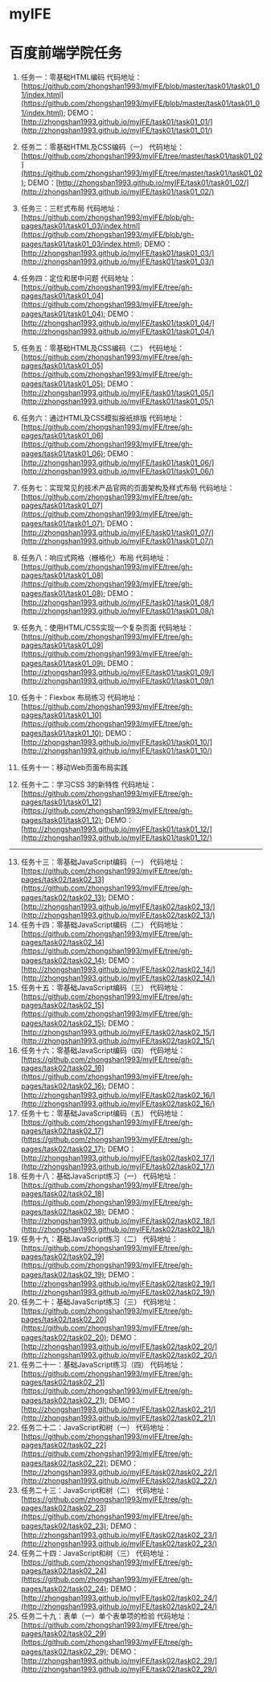 # myIFE
# 百度前端学院任务

1. 任务一：零基础HTML编码
    代码地址：[https://github.com/zhongshan1993/myIFE/blob/master/task01/task01_01/index.html](https://github.com/zhongshan1993/myIFE/blob/master/task01/task01_01/index.html);
    DEMO：[http://zhongshan1993.github.io/myIFE/task01/task01_01/](http://zhongshan1993.github.io/myIFE/task01/task01_01/)
2. 任务二：零基础HTML及CSS编码（一）
    代码地址：[https://github.com/zhongshan1993/myIFE/tree/master/task01/task01_02](https://github.com/zhongshan1993/myIFE/tree/master/task01/task01_02);
    DEMO：[http://zhongshan1993.github.io/myIFE/task01/task01_02/](http://zhongshan1993.github.io/myIFE/task01/task01_02/)
3. 任务三：三栏式布局
    代码地址：[https://github.com/zhongshan1993/myIFE/blob/gh-pages/task01/task01_03/index.html](https://github.com/zhongshan1993/myIFE/blob/gh-pages/task01/task01_03/index.html);
    DEMO：[http://zhongshan1993.github.io/myIFE/task01/task01_03/](http://zhongshan1993.github.io/myIFE/task01/task01_03/)
4. 任务四：定位和居中问题
    代码地址：[https://github.com/zhongshan1993/myIFE/tree/gh-pages/task01/task01_04](https://github.com/zhongshan1993/myIFE/tree/gh-pages/task01/task01_04);
    DEMO：[http://zhongshan1993.github.io/myIFE/task01/task01_04/](http://zhongshan1993.github.io/myIFE/task01/task01_04/)
5. 任务五：零基础HTML及CSS编码（二）
    代码地址：[https://github.com/zhongshan1993/myIFE/tree/gh-pages/task01/task01_05](https://github.com/zhongshan1993/myIFE/tree/gh-pages/task01/task01_05);
    DEMO：[http://zhongshan1993.github.io/myIFE/task01/task01_05/](http://zhongshan1993.github.io/myIFE/task01/task01_05/)
6. 任务六：通过HTML及CSS模拟报纸排版
    代码地址：[https://github.com/zhongshan1993/myIFE/tree/gh-pages/task01/task01_06](https://github.com/zhongshan1993/myIFE/tree/gh-pages/task01/task01_06);
    DEMO：[http://zhongshan1993.github.io/myIFE/task01/task01_06/](http://zhongshan1993.github.io/myIFE/task01/task01_06/)
7. 任务七：实现常见的技术产品官网的页面架构及样式布局
    代码地址：[https://github.com/zhongshan1993/myIFE/tree/gh-pages/task01/task01_07](https://github.com/zhongshan1993/myIFE/tree/gh-pages/task01/task01_07);
    DEMO：[http://zhongshan1993.github.io/myIFE/task01/task01_07/](http://zhongshan1993.github.io/myIFE/task01/task01_07/)
8. 任务八：响应式网格（栅格化）布局
    代码地址：[https://github.com/zhongshan1993/myIFE/tree/gh-pages/task01/task01_08](https://github.com/zhongshan1993/myIFE/tree/gh-pages/task01/task01_08);
    DEMO：[http://zhongshan1993.github.io/myIFE/task01/task01_08/](http://zhongshan1993.github.io/myIFE/task01/task01_08/)
9. 任务九：使用HTML/CSS实现一个复杂页面
    代码地址：[https://github.com/zhongshan1993/myIFE/tree/gh-pages/task01/task01_09](https://github.com/zhongshan1993/myIFE/tree/gh-pages/task01/task01_09);
    DEMO：[http://zhongshan1993.github.io/myIFE/task01/task01_09/](http://zhongshan1993.github.io/myIFE/task01/task01_09/)
10. 任务十：Flexbox 布局练习
    代码地址：[https://github.com/zhongshan1993/myIFE/tree/gh-pages/task01/task01_10](https://github.com/zhongshan1993/myIFE/tree/gh-pages/task01/task01_10);
    DEMO：[http://zhongshan1993.github.io/myIFE/task01/task01_10/](http://zhongshan1993.github.io/myIFE/task01/task01_10/)
11. 任务十一：移动Web页面布局实践
    
12. 任务十二：学习CSS 3的新特性
    代码地址：[https://github.com/zhongshan1993/myIFE/tree/gh-pages/task01/task01_12](https://github.com/zhongshan1993/myIFE/tree/gh-pages/task01/task01_12);
    DEMO：[http://zhongshan1993.github.io/myIFE/task01/task01_12/](http://zhongshan1993.github.io/myIFE/task01/task01_12/)  
***
13. 任务十三：零基础JavaScript编码（一）
    代码地址：[https://github.com/zhongshan1993/myIFE/tree/gh-pages/task02/task02_13](https://github.com/zhongshan1993/myIFE/tree/gh-pages/task02/task02_13);
    DEMO：[http://zhongshan1993.github.io/myIFE/task02/task02_13/](http://zhongshan1993.github.io/myIFE/task02/task02_13/)  
14. 任务十四：零基础JavaScript编码（二）
    代码地址：[https://github.com/zhongshan1993/myIFE/tree/gh-pages/task02/task02_14](https://github.com/zhongshan1993/myIFE/tree/gh-pages/task02/task02_14);
    DEMO：[http://zhongshan1993.github.io/myIFE/task02/task02_14/](http://zhongshan1993.github.io/myIFE/task02/task02_14/)  
15. 任务十五：零基础JavaScript编码（三）
    代码地址：[https://github.com/zhongshan1993/myIFE/tree/gh-pages/task02/task02_15](https://github.com/zhongshan1993/myIFE/tree/gh-pages/task02/task02_15);
    DEMO：[http://zhongshan1993.github.io/myIFE/task02/task02_15/](http://zhongshan1993.github.io/myIFE/task02/task02_15/)  
16. 任务十六：零基础JavaScript编码（四）
    代码地址：[https://github.com/zhongshan1993/myIFE/tree/gh-pages/task02/task02_16](https://github.com/zhongshan1993/myIFE/tree/gh-pages/task02/task02_16);
    DEMO：[http://zhongshan1993.github.io/myIFE/task02/task02_16/](http://zhongshan1993.github.io/myIFE/task02/task02_16/)  
17. 任务十七：零基础JavaScript编码（五）
    代码地址：[https://github.com/zhongshan1993/myIFE/tree/gh-pages/task02/task02_17](https://github.com/zhongshan1993/myIFE/tree/gh-pages/task02/task02_17);
    DEMO：[http://zhongshan1993.github.io/myIFE/task02/task02_17/](http://zhongshan1993.github.io/myIFE/task02/task02_17/)  
18. 任务十八：基础JavaScript练习（一）
    代码地址：[https://github.com/zhongshan1993/myIFE/tree/gh-pages/task02/task02_18](https://github.com/zhongshan1993/myIFE/tree/gh-pages/task02/task02_18);
    DEMO：[http://zhongshan1993.github.io/myIFE/task02/task02_18/](http://zhongshan1993.github.io/myIFE/task02/task02_18/)  
19. 任务十九：基础JavaScript练习（二）
    代码地址：[https://github.com/zhongshan1993/myIFE/tree/gh-pages/task02/task02_19](https://github.com/zhongshan1993/myIFE/tree/gh-pages/task02/task02_19);
    DEMO：[http://zhongshan1993.github.io/myIFE/task02/task02_19/](http://zhongshan1993.github.io/myIFE/task02/task02_19/)  
20. 任务二十：基础JavaScript练习（三）
    代码地址：[https://github.com/zhongshan1993/myIFE/tree/gh-pages/task02/task02_20](https://github.com/zhongshan1993/myIFE/tree/gh-pages/task02/task02_20);
    DEMO：[http://zhongshan1993.github.io/myIFE/task02/task02_20/](http://zhongshan1993.github.io/myIFE/task02/task02_20/)  
21. 任务二十一：基础JavaScript练习（四）
    代码地址：[https://github.com/zhongshan1993/myIFE/tree/gh-pages/task02/task02_21](https://github.com/zhongshan1993/myIFE/tree/gh-pages/task02/task02_21);
    DEMO：[http://zhongshan1993.github.io/myIFE/task02/task02_21/](http://zhongshan1993.github.io/myIFE/task02/task02_21/)  
22. 任务二十二：JavaScript和树（一）
    代码地址：[https://github.com/zhongshan1993/myIFE/tree/gh-pages/task02/task02_22](https://github.com/zhongshan1993/myIFE/tree/gh-pages/task02/task02_22);
    DEMO：[http://zhongshan1993.github.io/myIFE/task02/task02_22/](http://zhongshan1993.github.io/myIFE/task02/task02_22/)  
23. 任务二十三：JavaScript和树（二）
    代码地址：[https://github.com/zhongshan1993/myIFE/tree/gh-pages/task02/task02_23](https://github.com/zhongshan1993/myIFE/tree/gh-pages/task02/task02_23);
    DEMO：[http://zhongshan1993.github.io/myIFE/task02/task02_23/](http://zhongshan1993.github.io/myIFE/task02/task02_23/)  
24. 任务二十四：JavaScript和树（三）
    代码地址：[https://github.com/zhongshan1993/myIFE/tree/gh-pages/task02/task02_24](https://github.com/zhongshan1993/myIFE/tree/gh-pages/task02/task02_24);
    DEMO：[http://zhongshan1993.github.io/myIFE/task02/task02_24/](http://zhongshan1993.github.io/myIFE/task02/task02_24/)  
29. 任务二十九：表单（一）单个表单项的检验
    代码地址：[https://github.com/zhongshan1993/myIFE/tree/gh-pages/task02/task02_29](https://github.com/zhongshan1993/myIFE/tree/gh-pages/task02/task02_29);
    DEMO：[http://zhongshan1993.github.io/myIFE/task02/task02_29/](http://zhongshan1993.github.io/myIFE/task02/task02_29/)
